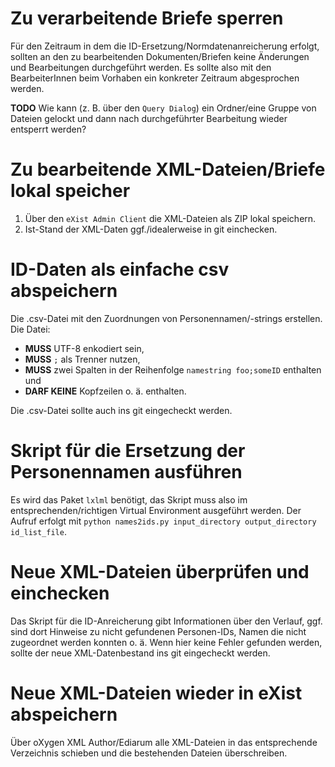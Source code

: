# Zu verarbeitende Briefe sperren

Für den Zeitraum in dem die ID-Ersetzung/Normdatenanreicherung erfolgt,
sollten an den zu bearbeitenden Dokumenten/Briefen keine Änderungen und
Bearbeitungen durchgeführt werden. Es sollte also mit den BearbeiterInnen beim
Vorhaben ein konkreter Zeitraum abgesprochen werden.

**TODO** Wie kann (z. B. über den `Query Dialog`) ein Ordner/eine Gruppe von
Dateien gelockt und dann nach durchgeführter Bearbeitung wieder entsperrt
werden?

# Zu bearbeitende XML-Dateien/Briefe lokal speicher

 1. Über den `eXist Admin Client` die XML-Dateien als ZIP lokal speichern.
 2. Ist-Stand der XML-Daten ggf./idealerweise in git einchecken.

# ID-Daten als einfache csv abspeichern

Die .csv-Datei mit den Zuordnungen von Personennamen/-strings erstellen. Die
Datei:

  * **MUSS** UTF-8 enkodiert sein, 
  * **MUSS** `;` als Trenner nutzen, 
  * **MUSS** zwei Spalten in der Reihenfolge `namestring foo;someID` enthalten
    und
  * **DARF KEINE** Kopfzeilen o. ä. enthalten.

Die .csv-Datei sollte auch ins git eingecheckt werden.

# Skript für die Ersetzung der Personennamen ausführen

Es wird das Paket `lxlml` benötigt, das Skript muss also im
entsprechenden/richtigen Virtual Environment ausgeführt werden. Der Aufruf
erfolgt mit `python names2ids.py input_directory output_directory
id_list_file`.

# Neue XML-Dateien überprüfen und einchecken

Das Skript für die ID-Anreicherung gibt Informationen über den Verlauf, ggf.
sind dort Hinweise zu nicht gefundenen Personen-IDs, Namen die nicht
zugeordnet werden konnten o. ä. Wenn hier keine Fehler gefunden werden, sollte
der neue XML-Datenbestand ins git eingecheckt werden.

# Neue XML-Dateien wieder in eXist abspeichern

Über oXygen XML Author/Ediarum alle XML-Dateien in das entsprechende
Verzeichnis schieben und die bestehenden Dateien überschreiben.
